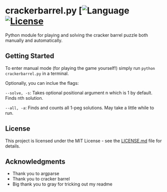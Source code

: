 # crackerbarrel.py  [![Language](https://img.shields.io/badge/python-3-yellow.svg) [![License](https://img.shields.io/badge/liscense-MIT-yellow.svg)](https://opensource.org/licenses/MIT) 

Python module for playing and solving the cracker barrel puzzle both manually and automatically.

## Getting Started

 To enter manual mode (for playing the game yourself!) simply run `python crackerbarrel.py` in a terminal.
 
 Optionally, you can inclue the flags:
 
 `--solve, -s`: Takes optional positional argument n which is 1 by default. Finds nth solution.
 
 `--all, -a`: Finds and counts all 1-peg solutions. May take a little while to run.

## License

This project is licensed under the MIT License - see the [LICENSE.md](LICENSE.md) file for details.

## Acknowledgments

* Thank you to argparse
* Thank you to cracker barrel
* Big thank you to gray for tricking out my readme
